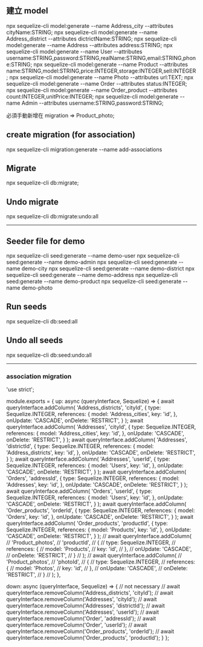 ## 建立 model
npx sequelize-cli model:generate --name Address_city --attributes cityName:STRING;
npx sequelize-cli model:generate --name Address_district --attributes dictrictName:STRING;
npx sequelize-cli model:generate --name Address --attributes address:STRING;
npx sequelize-cli model:generate --name User --attributes username:STRING,password:STRING,realName:STRING,email:STRING,phone:STRING;
npx sequelize-cli model:generate --name Product --attributes name:STRING,model:STRING,price:INTEGER,storage:INTEGER,sell:INTEGER;
npx sequelize-cli model:generate --name Photo --attributes url:TEXT;
npx sequelize-cli model:generate --name Order --attributes status:INTEGER;
npx sequelize-cli model:generate --name Order_product --attributes count:INTEGER,unitPrice:INTEGER;
npx sequelize-cli model:generate --name Admin --attributes username:STRING,password:STRING;

必須手動新增在 migration => Product_photo;


## create migration (for association)
npx sequelize-cli migration:generate --name add-associations

## Migrate
npx sequelize-cli db:migrate;

## Undo migrate
npx sequelize-cli db:migrate:undo:all

---

## Seeder file for demo
npx sequelize-cli seed:generate --name demo-user
npx sequelize-cli seed:generate --name demo-admin
npx sequelize-cli seed:generate --name demo-city
npx sequelize-cli seed:generate --name demo-district
npx sequelize-cli seed:generate --name demo-address
npx sequelize-cli seed:generate --name demo-product
npx sequelize-cli seed:generate --name demo-photo


## Run seeds
npx sequelize-cli db:seed:all

## Undo all seeds
npx sequelize-cli db:seed:undo:all

--- 
### association migration
'use strict';

module.exports = {
  up: async (queryInterface, Sequelize) => {
    await queryInterface.addColumn(
      'Address_districts',
      'cityId',
      {
        type: Sequelize.INTEGER,
        references: {
          model: 'Address_cities',
          key: 'id',
        },
        onUpdate: 'CASCADE',
        onDelete: 'RESTRICT',
      }
    );
    await queryInterface.addColumn(
      'Addresses',
      'cityId',
      {
        type: Sequelize.INTEGER,
        references: {
          model: 'Address_cities',
          key: 'id',
        },
        onUpdate: 'CASCADE',
        onDelete: 'RESTRICT',
      }
    );
    await queryInterface.addColumn(
      'Addresses',
      'districtId',
      {
        type: Sequelize.INTEGER,
        references: {
          model: 'Address_districts',
          key: 'id',
        },
        onUpdate: 'CASCADE',
        onDelete: 'RESTRICT',
      }
    );
    await queryInterface.addColumn(
      'Addresses',
      'userId',
      {
        type: Sequelize.INTEGER,
        references: {
          model: 'Users',
          key: 'id',
        },
        onUpdate: 'CASCADE',
        onDelete: 'RESTRICT',
      }
    );
    await queryInterface.addColumn(
      'Orders',
      'addressId',
      {
        type: Sequelize.INTEGER,
        references: {
          model: 'Addresses',
          key: 'id',
        },
        onUpdate: 'CASCADE',
        onDelete: 'RESTRICT',
      }
    );
    await queryInterface.addColumn(
      'Orders',
      'userId',
      {
        type: Sequelize.INTEGER,
        references: {
          model: 'Users',
          key: 'id',
        },
        onUpdate: 'CASCADE',
        onDelete: 'RESTRICT',
      }
    );
    await queryInterface.addColumn(
      'Order_products',
      'orderId',
      {
        type: Sequelize.INTEGER,
        references: {
          model: 'Orders',
          key: 'id',
        },
        onUpdate: 'CASCADE',
        onDelete: 'RESTRICT',
      }
    );
    await queryInterface.addColumn(
      'Order_products',
      'productId',
      {
        type: Sequelize.INTEGER,
        references: {
          model: 'Products',
          key: 'id',
        },
        onUpdate: 'CASCADE',
        onDelete: 'RESTRICT',
      }
    );
    // await queryInterface.addColumn(
    //   'Product_photos',
    //   'productId',
    //   {
    //     type: Sequelize.INTEGER,
    //     references: {
    //       model: 'Products',
    //       key: 'id',
    //     },
    //     onUpdate: 'CASCADE',
    //     onDelete: 'RESTRICT',
    //   }
    // );
    // await queryInterface.addColumn(
    //   'Product_photos',
    //   'photoId',
    //   {
    //     type: Sequelize.INTEGER,
    //     references: {
    //       model: 'Photos',
    //       key: 'id',
    //     },
    //     onUpdate: 'CASCADE',
    //     onDelete: 'RESTRICT',
    //   }
    // );
  },

  down: async (queryInterface, Sequelize) => {
    // not necessary
    // await queryInterface.removeColumn('Address_districts', 'cityId');
    // await queryInterface.removeColumn('Addresses', 'cityId');
    // await queryInterface.removeColumn('Addresses', 'districtId');
    // await queryInterface.removeColumn('Addresses', 'userId');
    // await queryInterface.removeColumn('Order', 'addressId');
    // await queryInterface.removeColumn('Order', 'userId');
    // await queryInterface.removeColumn('Order_products', 'orderId');
    // await queryInterface.removeColumn('Order_products', 'productId');
  }
};
